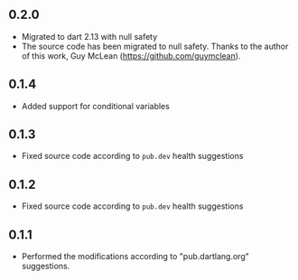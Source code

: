 ## 0.2.0

- Migrated to dart 2.13 with null safety
- The source code has been migrated to null safety. Thanks to the author of this work, Guy McLean (https://github.com/guymclean).

## 0.1.4

- Added support for conditional variables

## 0.1.3

- Fixed source code according to `pub.dev` health suggestions

## 0.1.2

- Fixed source code according to `pub.dev` health suggestions

## 0.1.1

- Performed the modifications according to "pub.dartlang.org" suggestions.
